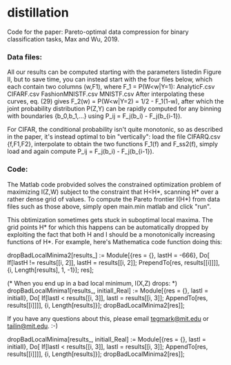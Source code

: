 # distillation

Code for the paper: Pareto-optimal data compression for binary classification tasks, Max and Wu, 2019.

### Data files: ###

All our results can be computed starting with the parameters listedin Figure II, but to save time, you can instead start with the four files below, which each contain 
two columns (w,F1), where F_1 = P(W<w|Y=1):
  AnalyticF.csv
  CIFARF.csv
  FashionMNISTF.csv
  MNISTF.csv
After interpolating these curves, eq. (29) gives 
    F_2(w) = P(W<w|Y=2) = 1/2 - F_1(1-w), 
after which the joint probability distribution P(Z,Y) can be rapidly 
computed for any binning with boundaries {b_0,b_1,...} using
 P_ij = F_j(b_i) - F_j(b_{i-1}).
 
For CIFAR, the conditional probability isn't quite monotonic, 
so as described in the paper, it's instead optimal to bin "vertically":
load the file CIFARQ.csv {f,F1,F2}, 
interpolate to obtain the two functions F_1(f) and F_ss2(f), 
simply load and again compute
 P_ij = F_j(b_i) - F_j(b_{i-1}).

### Code: ###

The Matlab code probvided solves the constrained optimization problem of
maximizing I(Z,W) subject to the constraint that H<H*, 
scanning H* over a rather dense grid of values. To compute the 
Pareto frontier I(H*) from data files such as those above, simply
open main.min matlab and click "run".

This obtimization sometimes gets stuck in suboptimal local maxima. 
The grid points H* for which this happens can be automatically dropped by 
exploiting the fact that both H and I should be a monotonically increasing 
functions of H*. For example, here's Mathematica code function doing this:

dropBadLocalMinima2[results_] := Module[{res = {}, lastH = -666},
   Do[
    If[lastH != results[[i, 2]], lastH = results[[i, 2]]; 
     PrependTo[res, results[[i]]]], {i, Length[results], 1, -1}];
   res];

(* When you end up in a bad local minimum, I(X,Z) drops: *) 
dropBadLocalMinima1[results_, initialI_Real] := 
  Module[{res = {}, lastI = initialI},
   Do[
    If[lastI < results[[i, 3]], lastI = results[[i, 3]]; 
     AppendTo[res, results[[i]]]], {i, Length[results]}];
   dropBadLocalMinima2[res]];

If you have any questions about this, please email tegmark@mit.edu or tailin@mit.edu.
:-)

dropBadLocalMinima[results_, initialI_Real] := 
  Module[{res = {}, lastI = initialI},
   Do[
    If[lastI < results[[i, 3]], lastI = results[[i, 3]]; 
     AppendTo[res, results[[i]]]], {i, Length[results]}];
   dropBadLocalMinima2[res]];

